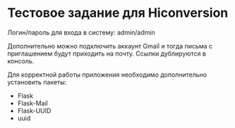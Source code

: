 # Тестовое задание для Hiconversion
Логин/пароль для входа в систему: admin/admin

Дополнительно можно подключить аккаунт Gmail и тогда письма с приглашением будут приходить на почту. Ссылки дублируются в консоль.

Для корректной работы приложения необходимо дополнительно установить пакеты:
- Flask
- Flask-Mail
- Flask-UUID
- uuid